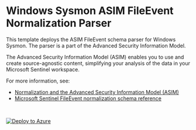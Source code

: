 # Windows Sysmon ASIM FileEvent Normalization Parser

This template deploys the ASIM FileEvent schema parser for Windows Sysmon. The parser is a part of the Advanced Security Information Model.

The Advanced Security Information Model (ASIM) enables you to use and create source-agnostic content, simplifying your analysis of the data in your Microsoft Sentinel workspace.

For more information, see:

- [Normalization and the Advanced Security Information Model (ASIM)](https://aka.ms/AboutASIM)
- [Microsoft Sentinel FileEvent normalization schema reference](https://aka.ms/ASimFileEventDoc)

<br>
 

[![Deploy to Azure](https://aka.ms/deploytoazurebutton)](https://portal.azure.com/#create/Microsoft.Template/uri/https%3A%2F%2Fraw.githubusercontent.com%2FAzure%2FAzure-Sentinel%2Fmaster%2FParsers%2FASimFileEvent%2FARM%2FFileEventMicrosoftSysmonFileDeleted%2FFileEventMicrosoftSysmonFileDeleted.json)
